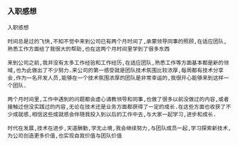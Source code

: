 
### 入职感想

    入职感想
    
    时间总是过的飞快,不知不觉中来到公司已有两个月时间了,承蒙领导同事的照顾,在适应团队,熟悉工作方面给了我很大的帮助,也在这两个月时间里学到了很多东西
    
    来到公司之前,我并没有太多工作经验和工作经历,在适应团队,熟悉工作等方面基本都是新的领域,也为此做出了不少努力.来公司的第一感受就是团队技术氛围比较浓厚,每周都有技术分享会,作为一名开发人员,能够在一个技术氛围浓厚的团队是非常幸运的,我很开心能够来到这样一个团队.
    
    两个月时间里,工作中遇到的问题都会虚心请教领导和同事,也做了很多以前没做过的内容,或者接触过但没实践过的内容,无论在技术还是业务方面都获得了一定的成长.在这些方面也收获了不少成就感,相信这些成就感会伴随我投入到以后的工作中去,与大家一起学习,进步和成长.

    时代在发展,技术在进步,天道酬勤,学无止境,我会继续努力,与团队成员一起,学习探索新技术,为公司创造更多价值,也实现自我价值与团队价值
